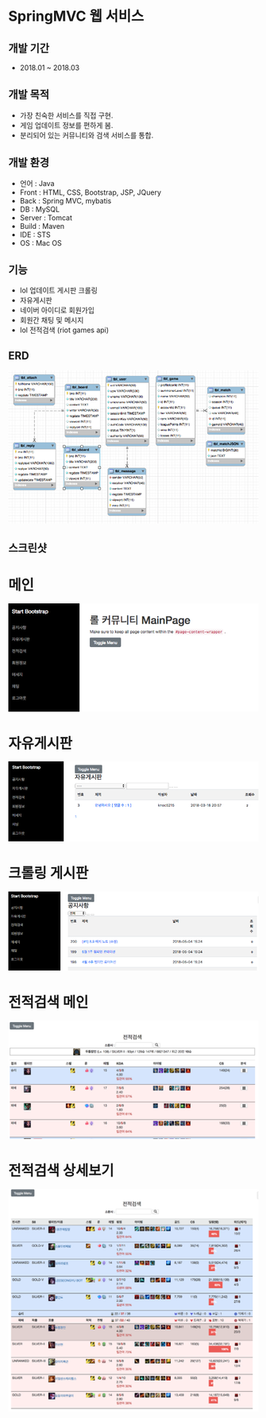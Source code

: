 # SpringMVC 웹 서비스

## 개발 기간
* 2018.01 ~ 2018.03

## 개발 목적
* 가장 친숙한 서비스를 직접 구현.
* 게임 업데이트 정보를 편하게 봄. 
* 분리되어 있는 커뮤니티와 검색 서비스를 통합.

## 개발 환경
* 언어 : Java
* Front : HTML, CSS, Bootstrap, JSP, JQuery
* Back : Spring MVC, mybatis
* DB : MySQL
* Server : Tomcat
* Build : Maven
* IDE : STS
* OS : Mac OS 

## 기능
* lol 업데이트 게시판 크롤링
* 자유게시판
* 네이버 아이디로 회원가입
* 회원간 채팅 및 메시지
* lol 전적검색 (riot games api)

## ERD
<img src = "./img/ERD.png" ></img>

## 스크린샷
# 메인
<img src = "./img/mvc 메인.png" ></img>
# 자유게시판
<img src = "./img/mvc 자유게시판.png" ></img>
# 크롤링 게시판
<img src = "./img/mvc crawling 게시판.png" ></img>
# 전적검색 메인
<img src = "./img/1차 전적 검색 메인.png" ></img>
# 전적검색 상세보기
<img src = "./img/1차 전적 검색 상세 분석.png" ></img>
